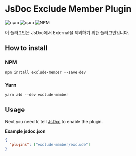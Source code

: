 # JsDoc Exclude Member Plugin

![npm](https://img.shields.io/npm/v/exclude-member?logo=npm)
![npm](https://img.shields.io/npm/dt/exclude-member?logo=npm&link=https%3A%2F%2Fwww.npmjs.com%2Fpackage%2Fexclude-member)
![NPM](https://img.shields.io/npm/l/exclude-member)

이 플러그인은 JsDoc에서 External을 제외하기 위한 플러그인입니다.

## How to install

### NPM

```
npm install exclude-member --save-dev
```

### Yarn

```
yarn add --dev exclude-member
```

## Usage

Next you need to tell [JsDoc](http://usejsdoc.org/) to enable the plugin.

**Example jsdoc.json**

```json
{
  "plugins": ["exclude-member/exclude"]
}
```
